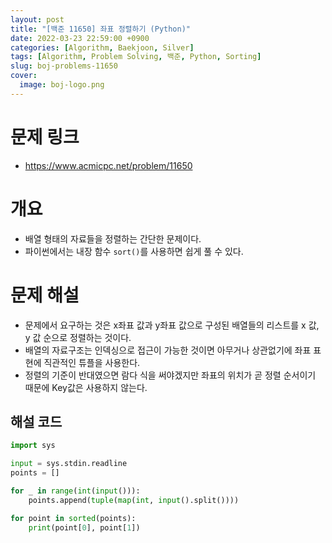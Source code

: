 ```yaml
---
layout: post
title: "[백준 11650] 좌표 정렬하기 (Python)"
date: 2022-03-23 22:59:00 +0900
categories: [Algorithm, Baekjoon, Silver]
tags: [Algorithm, Problem Solving, 백준, Python, Sorting]
slug: boj-problems-11650
cover:
  image: boj-logo.png
---
```


# 문제 링크
- https://www.acmicpc.net/problem/11650

# 개요
- 배열 형태의 자료들을 정렬하는 간단한 문제이다.
- 파이썬에서는 내장 함수 `sort()`를 사용하면 쉽게 풀 수 있다.

# 문제 해설
- 문제에서 요구하는 것은 x좌표 값과 y좌표 값으로 구성된 배열들의 리스트를 x 값, y 값 순으로 정렬하는 것이다.
- 배열의 자료구조는 인덱싱으로 접근이 가능한 것이면 아무거나 상관없기에 좌표 표현에 직관적인 튜플을 사용한다.
- 정렬의 기준이 반대였으면 람다 식을 써야겠지만 좌표의 위치가 곧 정렬 순서이기 때문에 Key값은 사용하지 않는다.

## 해설 코드

```python
import sys

input = sys.stdin.readline
points = []

for _ in range(int(input())):
    points.append(tuple(map(int, input().split())))

for point in sorted(points):
    print(point[0], point[1])
```